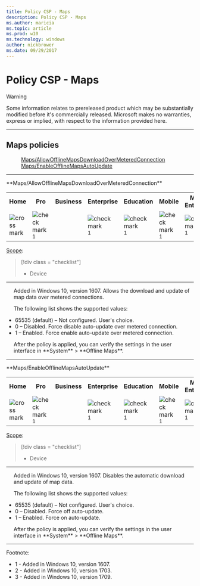 ```yaml
---
title: Policy CSP - Maps
description: Policy CSP - Maps
ms.author: maricia
ms.topic: article
ms.prod: w10
ms.technology: windows
author: nickbrower
ms.date: 09/29/2017
---
```


# Policy CSP - Maps

> [!WARNING]
> Some information relates to prereleased product which may be substantially modified before it's commercially released. Microsoft makes no warranties, express or implied, with respect to the information provided here.

<hr/>

<!--StartPolicies-->
## Maps policies  

<dl>
  <dd>
    <a href="#maps-allowofflinemapsdownloadovermeteredconnection">Maps/AllowOfflineMapsDownloadOverMeteredConnection</a>
  </dd>
  <dd>
    <a href="#maps-enableofflinemapsautoupdate">Maps/EnableOfflineMapsAutoUpdate</a>
  </dd>
</dl>

<hr/>
<!--StartPolicy-->
<a href="" id="maps-allowofflinemapsdownloadovermeteredconnection"></a>**Maps/AllowOfflineMapsDownloadOverMeteredConnection**  

<!--StartSKU-->
<table>
<tr>
	<th>Home</th>
	<th>Pro</th>
	<th>Business</th>
	<th>Enterprise</th>
	<th>Education</th>
	<th>Mobile</th>
	<th>Mobile Enterprise</th>
</tr>
<tr>
	<td><img src="images/crossmark.png" alt="cross mark" /></td>
	<td><img src="images/checkmark.png" alt="check mark" /><sup>1</sup></td>
	<td></td>
	<td><img src="images/checkmark.png" alt="check mark" /><sup>1</sup></td>
	<td><img src="images/checkmark.png" alt="check mark" /><sup>1</sup></td>
	<td><img src="images/checkmark.png" alt="check mark" /><sup>1</sup></td>
	<td><img src="images/checkmark.png" alt="check mark" /><sup>1</sup></td>
</tr>
</table>

<!--EndSKU-->
<!--StartScope-->
[Scope](./policy-configuration-service-provider.md#policy-scope):

> [!div class = "checklist"]
> * Device

<hr/>

<!--EndScope-->
<!--StartDescription-->
<p style="margin-left: 20px">Added in Windows 10, version 1607. Allows the download and update of map data over metered connections.

<p style="margin-left: 20px">The following list shows the supported values:

-   65535 (default) – Not configured. User's choice.
-   0 – Disabled. Force disable auto-update over metered connection.
-   1 – Enabled. Force enable auto-update over metered connection.

<p style="margin-left: 20px">After the policy is applied, you can verify the settings in the user interface in **System** &gt; **Offline Maps**.

<!--EndDescription-->
<!--EndPolicy-->
<hr/>
<!--StartPolicy-->
<a href="" id="maps-enableofflinemapsautoupdate"></a>**Maps/EnableOfflineMapsAutoUpdate**  

<!--StartSKU-->
<table>
<tr>
	<th>Home</th>
	<th>Pro</th>
	<th>Business</th>
	<th>Enterprise</th>
	<th>Education</th>
	<th>Mobile</th>
	<th>Mobile Enterprise</th>
</tr>
<tr>
	<td><img src="images/crossmark.png" alt="cross mark" /></td>
	<td><img src="images/checkmark.png" alt="check mark" /><sup>1</sup></td>
	<td></td>
	<td><img src="images/checkmark.png" alt="check mark" /><sup>1</sup></td>
	<td><img src="images/checkmark.png" alt="check mark" /><sup>1</sup></td>
	<td><img src="images/checkmark.png" alt="check mark" /><sup>1</sup></td>
	<td><img src="images/checkmark.png" alt="check mark" /><sup>1</sup></td>
</tr>
</table>

<!--EndSKU-->
<!--StartScope-->
[Scope](./policy-configuration-service-provider.md#policy-scope):

> [!div class = "checklist"]
> * Device

<hr/>

<!--EndScope-->
<!--StartDescription-->
<p style="margin-left: 20px">Added in Windows 10, version 1607. Disables the automatic download and update of map data.

<p style="margin-left: 20px">The following list shows the supported values:

-   65535 (default) – Not configured. User's choice.
-   0 – Disabled. Force off auto-update.
-   1 – Enabled. Force on auto-update.

<p style="margin-left: 20px">After the policy is applied, you can verify the settings in the user interface in **System** &gt; **Offline Maps**.

<!--EndDescription-->
<!--EndPolicy-->
<hr/>

Footnote:

-   1 - Added in Windows 10, version 1607.
-   2 - Added in Windows 10, version 1703.
-   3 - Added in Windows 10, version 1709.

<!--EndPolicies-->

